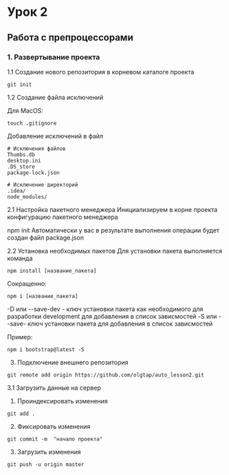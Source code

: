 # Урок 2
## Работа с препроцессорами
### 1. Развертывание проекта
1.1 Создание нового репозитория в корневом каталоге проекта

```
git init
```
1.2 Создание файла исключений

Для MacOS:

```
touch .gitignore
```
Добавление исключений в файл
``` gitignore
# Исключения файлов
Thumbs.db
desktop.ini
.DS_store
package-lock.json

# Исключение директорий
.idea/
node_modules/
```
2.1 Настройка пакетного менеджера Инициализируем в корне проекта конфигурацию пакетного менеджера

npm init
Автоматически у вас в результате выполнения операции будет создан файл package.json

2.2 Установка необходимых пакетов Для установки пакета выполняется команда
```
npm install [название_пакета]
```
 

Сокращенно:
```
npm i [название_пакета]
```
-D или --save-dev - ключ установки пакета как необходимого для разработки development для добавления в список зависмостей
-S или --save- ключ установки пакета для добавления в список зависмостей

Пример:
```
npm i bootstrap@latest -S
```
3. Подключение внешнего репозитория
```
git remote add origin https://github.com/olgtap/auto_lesson2.git
```
3.1 Загрузить данные на сервер
1) Проиндексировать изменения
```
git add .
```
2) Фиксировать изменения
```
git commit -m  "начало проекта"
```
3) Загрузить изменения
```
git push -u origin master
```